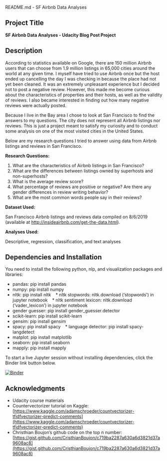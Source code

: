 README.md - SF Airbnb Data Analyses


## **Project Title**

**SF Airbnb Data Analyses -  Udacity Blog Post Project**


## **Description**

According to statistics available on Google, there are 150 million Airbnb users that can choose from 1.9 million listings in 65,000 cities around the world at any given time. I myself have tried to use Airbnb once but the host ended up cancelling the day I was checking in because the place had not yet been cleaned. It was an extremely unpleasant experience but I decided not to post a negative review. However, this made me become curious about the characteristics of properties and their hosts, as well as the validity of reviews. I also became interested in finding out how many negative reviews were actually posted.

Because I live in the Bay area I chose to look at San Francisco to find the answers to my questions. The city does not represent all Airbnb listings nor reviews. This is just a project meant to satisfy my curiosity and to conduct some analysis on one of the most visited cities in the United States.



Below are my research questions I tried to answer using data from Airbnb listings and reviews in San Francisco.

**Research Questions:**



1. What are the characteristics of Airbnb listings in San Francisco?
2. What are the differences between listings owned by superhosts and non-superhosts?
3. What is the average review score?
4. What percentage of reviews are positive or negative? Are there any gender differences in review writing behavior?
6. What are the most common words people say in their reviews?


**Dataset Used:**

San Francisco Airbnb listings and reviews data compiled on 8/6/2019 (available at http://insideairbnb.com/get-the-data.html).

**Analyses Used:**

Descriptive, regression, classification, and text analyses


## **Dependencies and Installation**

You need to install the following python, nlp, and visualization packages and libraries:


*   pandas: pip install pandas
*   numpy: pip install numpy
*   nltk: pip install nltk
&ensp; * nltk stopwords: nltk.download (‘stopwords’) in jupyter notebook
&ensp; * nltk sentiment lexicon: nltk.download (‘vader_lexicon’) in jupyter notebook
*   gender guesser: pip install gender_guesser.detector
*   scikit-learn: pip install scikit-learn
*   gensim: pip install gensim
*   spacy: pip install spacy
&ensp; * language detector: pip install spacy-langdetect
*   matplot: pip install matplotlib
*   seaborn: pip install seaborn
*   mapply: pip install mapply

To start a live Jupyter session without installing dependencies, click the Binder link button below.


[![Binder](http://34.94.204.67/badge_logo.svg)](http://binder.gsbdarc.com/v2/gh/wolee101/ud-blog_post/master?labpath=Airbnb_data_analysis.ipynb)


## **Acknowledgments**



*   Udacity course materials
*   Countervectorizer tutorial on Kaggle: [https://www.kaggle.com/adamschroeder/countvectorizer-tfidfvectorizer-predict-comments](https://www.kaggle.com/adamschroeder/countvectorizer-tfidfvectorizer-predict-comments)
*   Christhian Boujon’s github code on the top n number: [https://gist.github.com/CristhianBoujon/c719ba2287a630a6d3821d37a9608ac8](https://gist.github.com/CristhianBoujon/c719ba2287a630a6d3821d37a9608ac8)



<!-- Docs to Markdown version 1.0β17 -->
